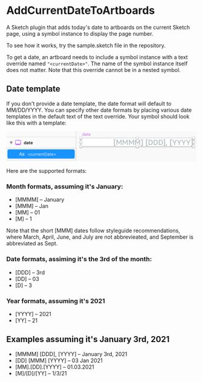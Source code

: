# AddCurrentDateToArtboards

A Sketch plugin that adds today's date to artboards on the current Sketch page, using a symbol instance to display the page number. 

To see how it works, try the sample.sketch file in the repository.

To get a date, an artboard needs to include a symbol instance with a text override named `"<currentDate>"`. The name of the symbol instance itself does not matter. Note that this override cannot be in a nested symbol.

## Date template
If you don't provide a date template, the date format will default to MM/DD/YYYY. You can specify other date formats by placing various date templates in the default text of the text override. Your symbol should look like this with a template:

<img src="/readme_images/sample.png" width="650">

Here are the supported formats:

### Month formats, assuming it's January:
* [MMMM] – January
* [MMM] – Jan
* [MM]  – 01
* [M] – 1

Note that the short [MMM] dates follow styleguide recommendations, where March, April, June, and July are not abbrevieated, and September is abbreviated as Sept.

### Date formats, assiming it's the 3rd of the month:
* [DDD] – 3rd
* [DD] – 03
* [D] – 3

### Year formats, assuming it's 2021
* [YYYY] – 2021
* [YY] – 21

## Examples assuming it's January 3rd, 2021
* [MMMM] [DDD], [YYYY] – January 3rd, 2021
* [DD] [MMM] [YYYY] – 03 Jan 2021
* [MM].[DD].[YYYY] – 01.03.2021
* [M]/[D]/[YY] – 1/3/21
